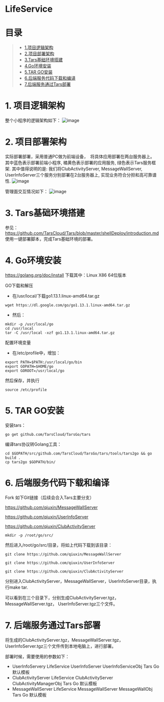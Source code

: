 # LifeService
# 目录
> * [1.项目逻辑架构](#main-chapter-1)
> * [2.项目部署架构](#main-chapter-2)
> * [3.Tars基础环境搭建](#main-chapter-3)
> * [4.Go环境安装](#main-chapter-4)
> * [5.TAR GO安装](#main-chapter-5)
> * [6.后端服务代码下载和编译](#main-chapter-6)
> * [7.后端服务通过Tars部署](#main-chapter-7)


# 1. <a id="main-chapter-1"></a>项目逻辑架构
整个小程序的逻辑架构如下：
![image](https://github.com/qiuxin/LifeService/blob/master/ReadMePicture/logicArchitecture.png)

# 2. <a id="main-chapter-2"></a>项目部署架构
实际部署部署，采用普通PC做为前端设备，　将具体应用部署在两台服务器上。 其中蓝色表示部署前端小程序, 橘黄色表示部署的应用服务, 绿色表示Tars服务框架.
其中值得说明的是: 我们将ClubActivityServer, MessageWallServer, UserInfoServer三个服务分别部署在2台服务器上, 实现业务符合分担和高可靠谱性. 
![image](https://github.com/qiuxin/LifeService/blob/master/ReadMePicture/DataArchitecture.jpg)

管理面交互情况如下：
![image](https://github.com/qiuxin/LifeService/blob/master/ReadMePicture/ManagementArchitecture.jpg)

# 3. <a id="main-chapter-3"></a>Tars基础环境搭建 
参见：
https://github.com/TarsCloud/Tars/blob/master/shellDeploy/introduction.md
使用一键部署脚本，完成Tars基础环境的部署。


# 4. <a id="main-chapter-4"></a>Go环境安装
https://golang.org/doc/install  下载其中：Linux  X86 64位版本

GO下载和解压
- 在/usr/local/下载go1.13.1.linux-amd64.tar.gz 

```
wget https://dl.google.com/go/go1.13.1.linux-amd64.tar.gz
```

- 然后：
```
mkdir -p /usr/local/go
cd /usr/local
tar -C /usr/local -xzf go1.13.1.linux-amd64.tar.gz
```


配置环境变量
- 在/etc/profile中，增加：
```
export PATH=$PATH:/usr/local/go/bin 
export GOPATH=$HOME/go 
export GOROOT=/usr/local/go
```

然后保存，并执行
```
source /etc/profile
```

# 5. <a id="main-chapter-4"></a> TAR GO安装
安装tars： 
```
go get github.com/TarsCloud/TarsGo/tars
```


编译tars协议转Golang工具：
```
cd $GOPATH/src/github.com/TarsCloud/TarsGo/tars/tools/tars2go && go build . 
cp tars2go $GOPATH/bin/
```

# 6. <a id="main-chapter-4"></a> 后端服务代码下载和编译

Fork 如下Git链接（后续会合入Tars主要分支）

https://github.com/qiuxin/MessageWallServer

https://github.com/qiuxin/UserInfoServer

https://github.com/qiuxin/ClubActivityServer


```
mkdir -p /root/go/src/
```

然后进入/root/go/src/目录，将如上代码下载到该目录：

```
git clone https://github.com/qiuxin/MessageWallServer

git clone https://github.com/qiuxin/UserInfoServer

git clone https://github.com/qiuxin/ClubActivityServer
```

分别进入ClubActivityServer，MessageWallServer，UserInfoServer目录，执行make tar.

可以看到在三个目录下，分别生成ClubActivityServer.tgz，MessageWallServer.tgz， UserInfoServer.tgz三个文件。 





# 7. <a id="main-chapter-4"></a> 后端服务通过Tars部署
将生成的ClubActivityServer.tgz，MessageWallServer.tgz， UserInfoServer.tgz三个文件传到本地电脑上，进行部署。

部署时候，需要使用的参数如下：
- UserInfoServery    	LifeService	UserInfoServer	UserInfoServiceObj	Tars Go	默认模板
- ClubActivityServer	LifeService	ClubActivityServer	ClubActivityManagerObj	Tars Go	默认模板
- MessageWallServer	LifeService	MessageWallServer	MessageWallObj	Tars Go	默认模板

